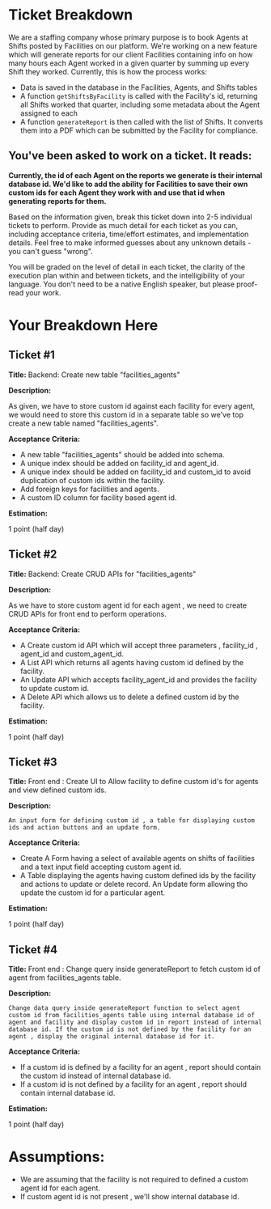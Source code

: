 # Ticket Breakdown
We are a staffing company whose primary purpose is to book Agents at Shifts posted by Facilities on our platform. We're working on a new feature which will generate reports for our client Facilities containing info on how many hours each Agent worked in a given quarter by summing up every Shift they worked. Currently, this is how the process works:

- Data is saved in the database in the Facilities, Agents, and Shifts tables
- A function `getShiftsByFacility` is called with the Facility's id, returning all Shifts worked that quarter, including some metadata about the Agent assigned to each
- A function `generateReport` is then called with the list of Shifts. It converts them into a PDF which can be submitted by the Facility for compliance.

## You've been asked to work on a ticket. It reads:

**Currently, the id of each Agent on the reports we generate is their internal database id. We'd like to add the ability for Facilities to save their own custom ids for each Agent they work with and use that id when generating reports for them.**


Based on the information given, break this ticket down into 2-5 individual tickets to perform. Provide as much detail for each ticket as you can, including acceptance criteria, time/effort estimates, and implementation details. Feel free to make informed guesses about any unknown details - you can't guess "wrong".


You will be graded on the level of detail in each ticket, the clarity of the execution plan within and between tickets, and the intelligibility of your language. You don't need to be a native English speaker, but please proof-read your work.

# Your Breakdown Here

## Ticket #1

**Title:** Backend: Create new table "facilities_agents"

**Description:**

As given, we have to store custom id against each facility for every agent, we would need to store this custom id in a separate table so we've top create a new table named "facilities_agents".



**Acceptance Criteria:**

- A new table "facilities_agents" should be added into schema.
- A unique index should be added on facility_id and agent_id.
- A unique index should be added on facility_id and custom_id to avoid duplication of custom ids within the facility.
- Add foreign keys for facilities and agents.
- A custom ID column for facility based agent id.


**Estimation:**

1 point (half day)



## Ticket #2

**Title:** Backend: Create CRUD APIs for  "facilities_agents"

**Description:**

As we have to store custom agent id for each agent , we need to create CRUD APIs for front end to perform operations.



**Acceptance Criteria:**

- A Create custom id API which will accept three parameters , facility_id , agent_id and custom_agent_id.
- A List API which returns all agents having custom id defined by the facility.
- An Update API which accepts facility_agent_id and provides the facility to update custom id.
- A Delete API which allows us to delete a defined custom id by the facility. 


**Estimation:**

1 point (half day)





## Ticket #3

**Title:** Front end : Create UI to Allow facility to define custom id's for agents and view defined custom ids.

**Description:**

	An input form for defining custom id , a table for displaying custom ids and action buttons and an update form.



**Acceptance Criteria:**

- Create A Form having  a select of available agents on shifts of facilities and a text input field accepting custom agent id.
- A Table displaying the agents having custom defined ids by the facility and actions to update or delete record.
An Update form allowing tho update the custom id for a particular agent.

**Estimation:**

1 point (half day)



## Ticket #4

**Title:** Front end : Change query inside generateReport to fetch custom id of agent from facilities_agents table.

**Description:**

	Change data query inside generateReport function to select agent custom id from facilities_agents table using internal database id of agent and facility and display custom id in report instead of internal database id. If the custom id is not defined by the facility for an agent , display the original internal database id for it.



**Acceptance Criteria:**

- If a custom id is defined by a facility for an agent , report should contain the custom id instead of internal database id.
- If a custom id is not defined by a facility for an agent , report should contain internal database id.


**Estimation:**

1 point (half day)



# Assumptions:

- We are assuming that the facility is not required to defined a custom agent id for each agent.
- If custom agent id is not present , we'll show internal database id.


